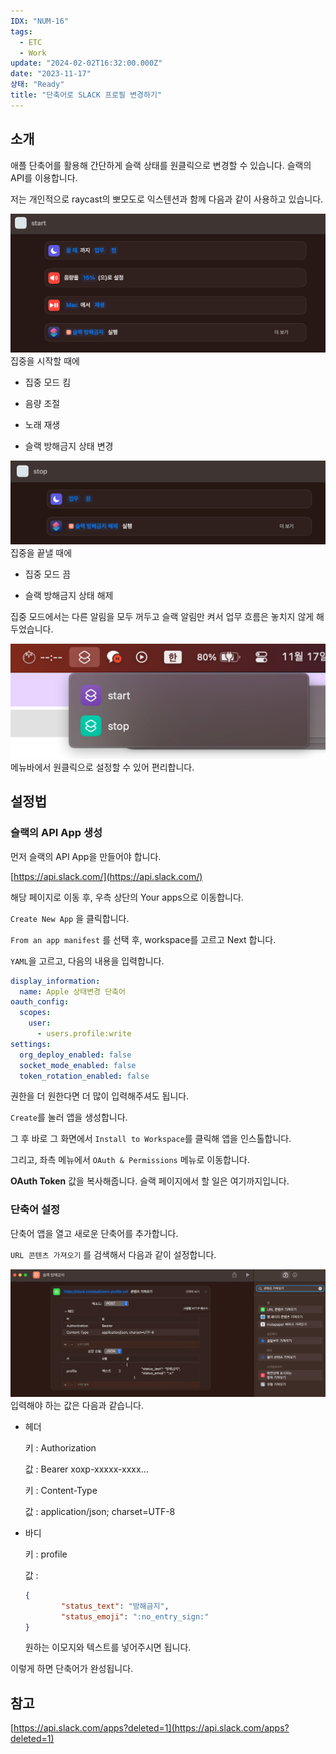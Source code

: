 ```yaml
---
IDX: "NUM-16"
tags:
  - ETC
  - Work
update: "2024-02-02T16:32:00.000Z"
date: "2023-11-17"
상태: "Ready"
title: "단축어로 SLACK 프로필 변경하기"
---
```

## 소개

애플 단축어를 활용해 간단하게 슬랙 상태를 원클릭으로 변경할 수 있습니다. 슬랙의 API를 이용합니다. 

저는 개인적으로 raycast의 뽀모도로 익스텐션과 함께 다음과 같이 사용하고 있습니다.

![](image1.png)
집중을 시작할 때에 

- 집중 모드 킴

- 음량 조절

- 노래 재생

- 슬랙 방해금지 상태 변경

![](image2.png)
집중을 끝낼 때에

- 집중 모드 끔

- 슬랙 방해금지 상태 해제



집중 모드에서는 다른 알림을 모두 꺼두고 슬랙 알림만 켜서 업무 흐름은 놓치지 않게 해두었습니다. 

![](image3.png)
메뉴바에서 원클릭으로 설정할 수 있어 편리합니다. 

## 설정법

### 슬랙의 API App 생성

먼저 슬랙의 API App을 만들어야 합니다. 

[https://api.slack.com/](https://api.slack.com/)

해당 페이지로 이동 후, 우측 상단의 Your apps으로 이동합니다. 

`Create New App` 을 클릭합니다. 

`From an app manifest` 를 선택 후, workspace를 고르고 Next 합니다. 

`YAML`을 고르고, 다음의 내용을 입력합니다. 

```yaml
display_information:
  name: Apple 상태변경 단축어
oauth_config:
  scopes:
    user:
      - users.profile:write
settings:
  org_deploy_enabled: false
  socket_mode_enabled: false
  token_rotation_enabled: false
```

권한을 더 원한다면 더 많이 입력해주셔도 됩니다. 

`Create`를 눌러 앱을 생성합니다. 



그 후 바로 그 화면에서 `Install to Workspace`를 클릭해 앱을 인스톨합니다. 



그리고, 좌측 메뉴에서 `OAuth & Permissions` 메뉴로 이동합니다. 

**OAuth Token** 값을 복사해줍니다. 슬랙 페이지에서 할 일은 여기까지입니다. 

### 단축어 설정

단축어 앱을 열고 새로운 단축어를 추가합니다. 

`URL 콘텐츠 가져오기` 를 검색해서 다음과 같이 설정합니다. 

![](image4.png)
입력해야 하는 값은 다음과 같습니다. 

- 헤더

    키 : Authorization

    값 : Bearer xoxp-xxxxx-xxxx…

    

    키 : Content-Type

    값 : application/json; charset=UTF-8

- 바디

    키 : profile

    값 : 

    ```json
    {
    		"status_text": "방해금지",
    		"status_emoji": ":no_entry_sign:"
    }
    ```

    원하는 이모지와 텍스트를 넣어주시면 됩니다. 

    

이렇게 하면 단축어가 완성됩니다. 

## 참고

[https://api.slack.com/apps?deleted=1](https://api.slack.com/apps?deleted=1)

